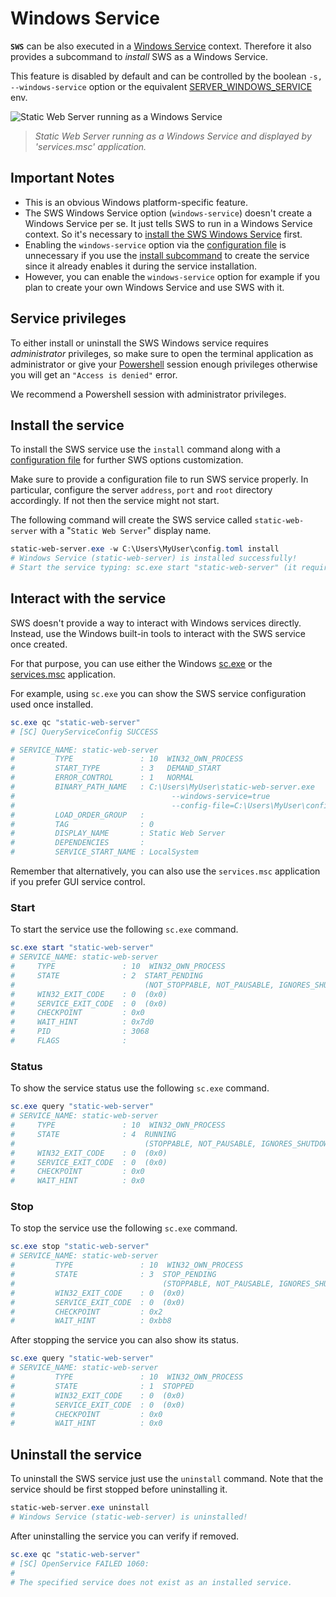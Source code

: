 # Windows Service

**`SWS`** can be also executed in a [Windows Service](https://docs.microsoft.com/en-us/previous-versions/windows/it-pro/windows-server-2003/cc783643(v=ws.10)) context. Therefore it also provides a subcommand to *install* SWS as a Windows Service.

This feature is disabled by default and can be controlled by the boolean `-s, --windows-service` option or the equivalent [SERVER_WINDOWS_SERVICE](./../configuration/environment-variables.md#server_windows_service) env.

![Static Web Server running as a Windows Service](https://user-images.githubusercontent.com/1700322/169807572-d62a7bab-b596-4597-85f7-31a7c02aeefe.png)
> _Static Web Server running as a Windows Service and displayed by 'services.msc' application._

## Important Notes

- This is an obvious Windows platform-specific feature.
- The SWS Windows Service option (`windows-service`) doesn't create a Windows Service per se. It just tells SWS to run in a Windows Service context. So it's necessary to [install the SWS Windows Service](#install-the-service) first.
- Enabling the `windows-service` option via the [configuration file](../configuration/config-file.md) is unnecessary if you use the [install subcommand](#install-the-service) to create the service since it already enables it during the service installation.
- However, you can enable the `windows-service` option for example if you plan to create your own Windows Service and use SWS with it.

## Service privileges

To either install or uninstall the SWS Windows service requires *administrator* privileges, so make sure to open the terminal application as administrator or give your [Powershell](https://docs.microsoft.com/en-us/powershell/scripting/overview?view=powershell-7.2) session enough privileges otherwise you will get an `"Access is denied"` error.

We recommend a Powershell session with administrator privileges.

## Install the service

To install the SWS service use the `install` command along with a [configuration file](../configuration/config-file.md) for further SWS options customization.

Make sure to provide a configuration file to run SWS service properly. In particular, configure the server `address`, `port` and `root` directory accordingly.
If not then the service might not start.

The following command will create the SWS service called `static-web-server` with a "`Static Web Server`" display name.

```powershell
static-web-server.exe -w C:\Users\MyUser\config.toml install
# Windows Service (static-web-server) is installed successfully!
# Start the service typing: sc.exe start "static-web-server" (it requires administrator privileges) or using the 'services.msc' application.
``` 

## Interact with the service

SWS doesn't provide a way to interact with Windows services directly. Instead, use the Windows built-in tools to interact with the SWS service once created.

For that purpose, you can use either the Windows [sc.exe](https://docs.microsoft.com/en-us/windows/win32/services/configuring-a-service-using-sc) or the [services.msc](https://docs.microsoft.com/en-us/windows/win32/services/services) application.

For example, using `sc.exe` you can show the SWS service configuration used once installed.

```powershell
sc.exe qc "static-web-server"
# [SC] QueryServiceConfig SUCCESS

# SERVICE_NAME: static-web-server
#         TYPE               : 10  WIN32_OWN_PROCESS
#         START_TYPE         : 3   DEMAND_START
#         ERROR_CONTROL      : 1   NORMAL
#         BINARY_PATH_NAME   : C:\Users\MyUser\static-web-server.exe 
#                                   --windows-service=true 
#                                   --config-file=C:\Users\MyUser\config.toml
#         LOAD_ORDER_GROUP   :
#         TAG                : 0
#         DISPLAY_NAME       : Static Web Server
#         DEPENDENCIES       :
#         SERVICE_START_NAME : LocalSystem
```

Remember that alternatively, you can also use the `services.msc` application if you prefer GUI service control.

### Start

To start the service use the following `sc.exe` command.

```powershell
sc.exe start "static-web-server"
# SERVICE_NAME: static-web-server
#     TYPE               : 10  WIN32_OWN_PROCESS
#     STATE              : 2  START_PENDING
#                             (NOT_STOPPABLE, NOT_PAUSABLE, IGNORES_SHUTDOWN)
#     WIN32_EXIT_CODE    : 0  (0x0)
#     SERVICE_EXIT_CODE  : 0  (0x0)
#     CHECKPOINT         : 0x0
#     WAIT_HINT          : 0x7d0
#     PID                : 3068
#     FLAGS              :
```

### Status

To show the service status use the following `sc.exe` command.

```powershell
sc.exe query "static-web-server"
# SERVICE_NAME: static-web-server
#     TYPE               : 10  WIN32_OWN_PROCESS
#     STATE              : 4  RUNNING
#                             (STOPPABLE, NOT_PAUSABLE, IGNORES_SHUTDOWN)
#     WIN32_EXIT_CODE    : 0  (0x0)
#     SERVICE_EXIT_CODE  : 0  (0x0)
#     CHECKPOINT         : 0x0
#     WAIT_HINT          : 0x0
```

### Stop

To stop the service use the following `sc.exe` command.

```powershell
sc.exe stop "static-web-server"
# SERVICE_NAME: static-web-server
#         TYPE               : 10  WIN32_OWN_PROCESS
#         STATE              : 3  STOP_PENDING
#                                 (STOPPABLE, NOT_PAUSABLE, IGNORES_SHUTDOWN)
#         WIN32_EXIT_CODE    : 0  (0x0)
#         SERVICE_EXIT_CODE  : 0  (0x0)
#         CHECKPOINT         : 0x2
#         WAIT_HINT          : 0xbb8
```

After stopping the service you can also show its status.

```powershell
sc.exe query "static-web-server"
# SERVICE_NAME: static-web-server
#         TYPE               : 10  WIN32_OWN_PROCESS
#         STATE              : 1  STOPPED
#         WIN32_EXIT_CODE    : 0  (0x0)
#         SERVICE_EXIT_CODE  : 0  (0x0)
#         CHECKPOINT         : 0x0
#         WAIT_HINT          : 0x0
```

## Uninstall the service

To uninstall the SWS service just use the `uninstall` command. Note that the service should be first stopped before uninstalling it.

```powershell
static-web-server.exe uninstall
# Windows Service (static-web-server) is uninstalled!
```

After uninstalling the service you can verify if removed.

```powershell
sc.exe qc "static-web-server"
# [SC] OpenService FAILED 1060:
#
# The specified service does not exist as an installed service.
```
